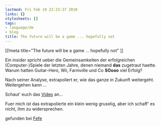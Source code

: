 ```yaml
---
lastmod: Fri Feb 19 22:23:37 2010
links: {}
stylesheets: []
tags:
- language/de
- blog
title: The future will be a game ... hopefully not
---
```

[[!meta title="The future will be a game ... hopefully not" ]]

Ein insider spricht ueber die Gemeinsamkeiten der erfolgreichen (Computer-)Spiele der letzten Jahre, denen niemand **das** zugetraut haette. Warum hatten Guitar-Hero, Wii, Farmville und Co **SOooo** viel Erfolg?

Nach seiner Analyse, extrapoliert er, wie das ganze in Zukunft weitergeht. Weitergehen kann ...

Schaut' euch das [Video](http://g4tv.com/thefeed/blog/post/702668/DICE-2010-Video-Design-Outside-The-Box.html) an... 

Fuer mich ist das extrapolierte ein klein wenig gruselig, aber ich schaff' es nicht, ihm zu widersprechen.

gefunden bei [Fefe](http://blog.fefe.de/?ts=b58032ec)


